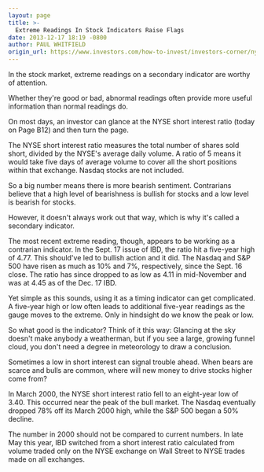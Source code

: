 ```yaml
---
layout: page
title: >-
  Extreme Readings In Stock Indicators Raise Flags
date: 2013-12-17 18:19 -0800
author: PAUL WHITFIELD
origin_url: https://www.investors.com/how-to-invest/investors-corner/nyse-short-interest-ratio-as-signal/
---
```


In the stock market, extreme readings on a secondary indicator are worthy of attention.

Whether they're good or bad, abnormal readings often provide more useful information than normal readings do.

On most days, an investor can glance at the NYSE short interest ratio (today on Page B12) and then turn the page.

The NYSE short interest ratio measures the total number of shares sold short, divided by the NYSE's average daily volume. A ratio of 5 means it would take five days of average volume to cover all the short positions within that exchange. Nasdaq stocks are not included.

So a big number means there is more bearish sentiment. Contrarians believe that a high level of bearishness is bullish for stocks and a low level is bearish for stocks.

However, it doesn't always work out that way, which is why it's called a secondary indicator.

The most recent extreme reading, though, appears to be working as a contrarian indicator. In the Sept. 17 issue of IBD, the ratio hit a five-year high of 4.77. This should've led to bullish action and it did. The Nasdaq and S&P 500 have risen as much as 10% and 7%, respectively, since the Sept. 16 close. The ratio has since dropped to as low as 4.11 in mid-November and was at 4.45 as of the Dec. 17 IBD.

Yet simple as this sounds, using it as a timing indicator can get complicated. A five-year high or low often leads to additional five-year readings as the gauge moves to the extreme. Only in hindsight do we know the peak or low.

So what good is the indicator? Think of it this way: Glancing at the sky doesn't make anybody a weatherman, but if you see a large, growing funnel cloud, you don't need a degree in meteorology to draw a conclusion.

Sometimes a low in short interest can signal trouble ahead. When bears are scarce and bulls are common, where will new money to drive stocks higher come from?

In March 2000, the NYSE short interest ratio fell to an eight-year low of 3.40. This occurred near the peak of the bull market. The Nasdaq eventually dropped 78% off its March 2000 high, while the S&P 500 began a 50% decline.

The number in 2000 should not be compared to current numbers. In late May this year, IBD switched from a short interest ratio calculated from volume traded only on the NYSE exchange on Wall Street to NYSE trades made on all exchanges.
